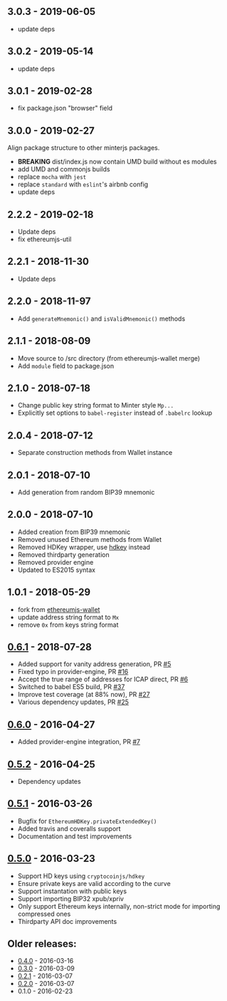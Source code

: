 ## 3.0.3 - 2019-06-05
- update deps

## 3.0.2 - 2019-05-14
- update deps

## 3.0.1 - 2019-02-28
- fix package.json "browser" field

## 3.0.0 - 2019-02-27
Align package structure to other minterjs packages.
- **BREAKING** dist/index.js now contain UMD build without es modules 
- add UMD and commonjs builds
- replace `mocha` with `jest`
- replace `standard` with `eslint`'s airbnb config
- update deps

## 2.2.2 - 2019-02-18
- Update deps 
- fix ethereumjs-util

## 2.2.1 - 2018-11-30
- Update deps 

## 2.2.0 - 2018-11-97
- Add `generateMnemonic()` and `isValidMnemonic()` methods

## 2.1.1 - 2018-08-09
- Move source to /src directory (from ethereumjs-wallet merge) 
- Add `module` field to package.json

## 2.1.0 - 2018-07-18
- Change public key string format to Minter style `Mp...`
- Explicitly set options to `babel-register` instead of `.babelrc` lookup

## 2.0.4 - 2018-07-12
- Separate construction methods from Wallet instance

## 2.0.1 - 2018-07-10
- Add generation from random BIP39 mnemonic

## 2.0.0 - 2018-07-10
- Added creation from BIP39 mnemonic
- Removed unused Ethereum methods from Wallet
- Removed HDKey wrapper, use [hdkey](https://github.com/cryptocoinjs/hdkey) instead
- Removed thirdparty generation
- Removed provider engine
- Updated to ES2015 syntax

## 1.0.1 - 2018-05-29
- fork from [ethereumjs-wallet](https://github.com/ethereumjs/ethereumjs-wallet)
- update address string format to `Mx`
- remove `0x` from keys string format


## [0.6.1] - 2018-07-28
- Added support for vanity address generation, PR [#5](https://github.com/ethereumjs/ethereumjs-wallet/pull/5)
- Fixed typo in provider-engine, PR [#16](https://github.com/ethereumjs/ethereumjs-wallet/pull/16)
- Accept the true range of addresses for ICAP direct, PR [#6](https://github.com/ethereumjs/ethereumjs-wallet/pull/6)
- Switched to babel ES5 build, PR [#37](https://github.com/ethereumjs/ethereumjs-wallet/pull/37)
- Improve test coverage (at 88% now), PR [#27](https://github.com/ethereumjs/ethereumjs-wallet/pull/27)
- Various dependency updates, PR [#25](https://github.com/ethereumjs/ethereumjs-wallet/pull/25)

[0.6.1]: https://github.com/ethereumjs/ethereumjs-wallet/compare/v0.6.0...v0.6.1

## [0.6.0] - 2016-04-27
- Added provider-engine integration, PR [#7](https://github.com/ethereumjs/ethereumjs-wallet/pull/7)

[0.6.0]: https://github.com/ethereumjs/ethereumjs-wallet/compare/v0.5.2...v0.6.0

## [0.5.2] - 2016-04-25
- Dependency updates

[0.5.2]: https://github.com/ethereumjs/ethereumjs-wallet/compare/v0.5.1...v0.5.2

## [0.5.1] - 2016-03-26
- Bugfix for ``EthereumHDKey.privateExtendedKey()``
- Added travis and coveralls support
- Documentation and test improvements

[0.5.1]: https://github.com/ethereumjs/ethereumjs-wallet/compare/v0.5.0...v0.5.1

## [0.5.0] - 2016-03-23
- Support HD keys using ``cryptocoinjs/hdkey``
- Ensure private keys are valid according to the curve
- Support instantation with public keys
- Support importing BIP32 xpub/xpriv
- Only support Ethereum keys internally, non-strict mode for importing compressed ones
- Thirdparty API doc improvements

[0.5.0]: https://github.com/ethereumjs/ethereumjs-wallet/compare/v0.4.0...v0.5.0

## Older releases:

- [0.4.0](https://github.com/ethereumjs/ethereumjs-wallet/compare/v0.3.0...v0.4.0) - 2016-03-16
- [0.3.0](https://github.com/ethereumjs/ethereumjs-wallet/compare/v0.2.1...v0.3.0) - 2016-03-09
- [0.2.1](https://github.com/ethereumjs/ethereumjs-wallet/compare/v0.2.0...v0.2.1) - 2016-03-07
- [0.2.0](https://github.com/ethereumjs/ethereumjs-wallet/compare/v0.1.0...v0.2.0) - 2016-03-07
- 0.1.0 - 2016-02-23
